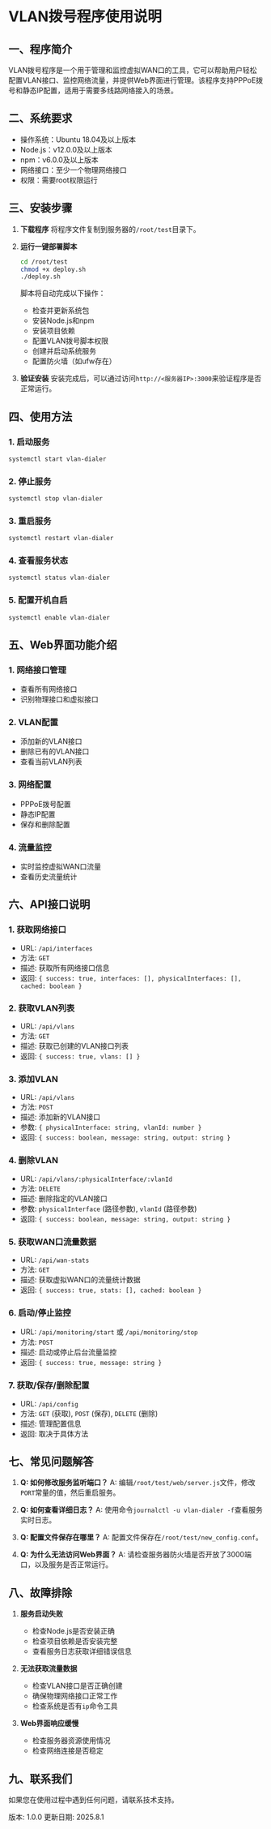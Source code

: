 # VLAN拨号程序使用说明

## 一、程序简介

VLAN拨号程序是一个用于管理和监控虚拟WAN口的工具，它可以帮助用户轻松配置VLAN接口、监控网络流量，并提供Web界面进行管理。该程序支持PPPoE拨号和静态IP配置，适用于需要多线路网络接入的场景。

## 二、系统要求

- 操作系统：Ubuntu 18.04及以上版本
- Node.js：v12.0.0及以上版本
- npm：v6.0.0及以上版本
- 网络接口：至少一个物理网络接口
- 权限：需要root权限运行

## 三、安装步骤

1. **下载程序**
   将程序文件复制到服务器的`/root/test`目录下。

2. **运行一键部署脚本**
   ```bash
   cd /root/test
   chmod +x deploy.sh
   ./deploy.sh
   ```
   脚本将自动完成以下操作：
   - 检查并更新系统包
   - 安装Node.js和npm
   - 安装项目依赖
   - 配置VLAN拨号脚本权限
   - 创建并启动系统服务
   - 配置防火墙（如ufw存在）

3. **验证安装**
   安装完成后，可以通过访问`http://<服务器IP>:3000`来验证程序是否正常运行。

## 四、使用方法

### 1. 启动服务
   ```bash
   systemctl start vlan-dialer
   ```

### 2. 停止服务
   ```bash
   systemctl stop vlan-dialer
   ```

### 3. 重启服务
   ```bash
   systemctl restart vlan-dialer
   ```

### 4. 查看服务状态
   ```bash
   systemctl status vlan-dialer
   ```

### 5. 配置开机自启
   ```bash
   systemctl enable vlan-dialer
   ```

## 五、Web界面功能介绍

### 1. 网络接口管理
   - 查看所有网络接口
   - 识别物理接口和虚拟接口

### 2. VLAN配置
   - 添加新的VLAN接口
   - 删除已有的VLAN接口
   - 查看当前VLAN列表

### 3. 网络配置
   - PPPoE拨号配置
   - 静态IP配置
   - 保存和删除配置

### 4. 流量监控
   - 实时监控虚拟WAN口流量
   - 查看历史流量统计

## 六、API接口说明

### 1. 获取网络接口
   - URL: `/api/interfaces`
   - 方法: `GET`
   - 描述: 获取所有网络接口信息
   - 返回: `{ success: true, interfaces: [], physicalInterfaces: [], cached: boolean }`

### 2. 获取VLAN列表
   - URL: `/api/vlans`
   - 方法: `GET`
   - 描述: 获取已创建的VLAN接口列表
   - 返回: `{ success: true, vlans: [] }`

### 3. 添加VLAN
   - URL: `/api/vlans`
   - 方法: `POST`
   - 描述: 添加新的VLAN接口
   - 参数: `{ physicalInterface: string, vlanId: number }`
   - 返回: `{ success: boolean, message: string, output: string }`

### 4. 删除VLAN
   - URL: `/api/vlans/:physicalInterface/:vlanId`
   - 方法: `DELETE`
   - 描述: 删除指定的VLAN接口
   - 参数: `physicalInterface` (路径参数), `vlanId` (路径参数)
   - 返回: `{ success: boolean, message: string, output: string }`

### 5. 获取WAN口流量数据
   - URL: `/api/wan-stats`
   - 方法: `GET`
   - 描述: 获取虚拟WAN口的流量统计数据
   - 返回: `{ success: true, stats: [], cached: boolean }`

### 6. 启动/停止监控
   - URL: `/api/monitoring/start` 或 `/api/monitoring/stop`
   - 方法: `POST`
   - 描述: 启动或停止后台流量监控
   - 返回: `{ success: true, message: string }`

### 7. 获取/保存/删除配置
   - URL: `/api/config`
   - 方法: `GET` (获取), `POST` (保存), `DELETE` (删除)
   - 描述: 管理配置信息
   - 返回: 取决于具体方法

## 七、常见问题解答

1. **Q: 如何修改服务监听端口？**
   A: 编辑`/root/test/web/server.js`文件，修改`PORT`常量的值，然后重启服务。

2. **Q: 如何查看详细日志？**
   A: 使用命令`journalctl -u vlan-dialer -f`查看服务实时日志。

3. **Q: 配置文件保存在哪里？**
   A: 配置文件保存在`/root/test/new_config.conf`。

4. **Q: 为什么无法访问Web界面？**
   A: 请检查服务器防火墙是否开放了3000端口，以及服务是否正常运行。

## 八、故障排除

1. **服务启动失败**
   - 检查Node.js是否安装正确
   - 检查项目依赖是否安装完整
   - 查看服务日志获取详细错误信息

2. **无法获取流量数据**
   - 检查VLAN接口是否正确创建
   - 确保物理网络接口正常工作
   - 检查系统是否有`ip`命令工具

3. **Web界面响应缓慢**
   - 检查服务器资源使用情况
   - 检查网络连接是否稳定

## 九、联系我们

如果您在使用过程中遇到任何问题，请联系技术支持。

版本: 1.0.0
更新日期: 2025.8.1
